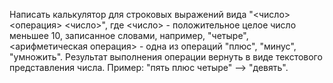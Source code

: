 Написать калькулятор для строковых выражений вида "<число> <операция> <число>", 
где <число> - положительное целое число меньшее 10, записанное словами, например, "четыре", 
<арифметическая операция> - одна из операций "плюс", "минус", "умножить". Результат 
выполнения операции вернуть в виде текстового представления числа. Пример: "пять плюс 
четыре" --> "девять". 
